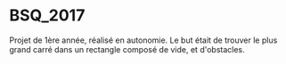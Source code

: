 # BSQ_2017
Projet de 1ère année, réalisé en autonomie. Le but était de trouver le plus grand carré dans un rectangle composé de vide, et d'obstacles.
